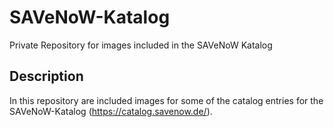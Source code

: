 # SAVeNoW-Katalog
Private Repository for images included in the SAVeNoW Katalog

## Description
In this repository are included images for some of the catalog entries for the SAVeNoW-Katalog (https://catalog.savenow.de/).
